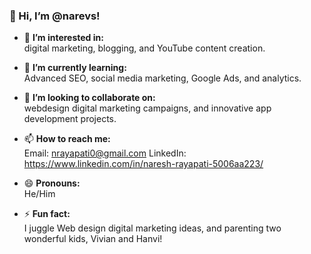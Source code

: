 ### 👋 Hi, I’m @narevs!

- 👀 **I’m interested in:**  
  digital marketing, blogging, and YouTube content creation.  

- 🌱 **I’m currently learning:**  
  Advanced SEO, social media marketing, Google Ads, and analytics.  

- 💞️ **I’m looking to collaborate on:**  
webdesign digital marketing campaigns, and innovative app development projects.  

- 📫 **How to reach me:**  
  Email: nrayapati0@gmail.com
  LinkedIn: https://www.linkedin.com/in/naresh-rayapati-5006aa223/   

- 😄 **Pronouns:**  
  He/Him  

- ⚡ **Fun fact:**  
  I juggle Web design  digital marketing ideas, and parenting two wonderful kids, Vivian and Hanvi!


<!---
narevs/narevs is a ✨ special ✨ repository because its `README.md` (this file) appears on your GitHub profile.
You can click the Preview link to take a look at your changes.
--->
